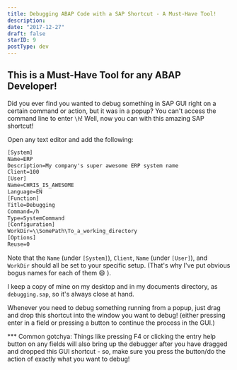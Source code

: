 ```yaml
---
title: Debugging ABAP Code with a SAP Shortcut - A Must-Have Tool!
description:
date: "2017-12-27"
draft: false
starID: 9
postType: dev
---
```


## This is a Must-Have Tool for any ABAP Developer!
Did you ever find you wanted to debug something in SAP GUI right on a certain command or action, but it was in a popup? You can't access the command line to enter `\h`! Well, now you can with this amazing SAP shortcut!

Open any text editor and add the following:

```txt
[System]
Name=ERP
Description=My company's super awesome ERP system name
Client=100
[User]
Name=CHRIS_IS_AWESOME
Language=EN
[Function]
Title=Debugging
Command=/h
Type=SystemCommand
[Configuration]
WorkDir=\\SomePath\To_a_working_directory
[Options]
Reuse=0
```

Note that the `Name` (under `[System]`), `Client`, `Name` (under `[User]`), and `WorkDir` should all be set to your specific setup. (That's why I've put obvious bogus names for each of them :smile: ).

I keep a copy of mine on my desktop and in my documents directory, as `debugging.sap`, so it's always close at hand.

Whenever you need to debug something running from a popup, just drag and drop this shortcut into the window you want to debug! (either pressing enter in a field or pressing a button to continue the process in the GUI.)

\*\*\* Common gotchya: Things like pressing F4 or clicking the entry help button on any fields will also bring up the debugger after you have dragged and dropped this GUI shortcut - so, make sure you press the button/do the action of exactly what you want to debug!
